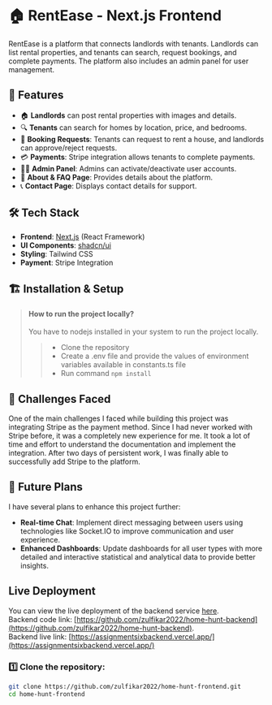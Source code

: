 # 🏠 RentEase - Next.js Frontend

RentEase is a platform that connects landlords with tenants. Landlords can list rental properties, and tenants can search, request bookings, and complete payments. The platform also includes an admin panel for user management.

## 🚀 Features

- 🏠 **Landlords** can post rental properties with images and details.
- 🔍 **Tenants** can search for homes by location, price, and bedrooms.
- 📩 **Booking Requests**: Tenants can request to rent a house, and landlords can approve/reject requests.
- 💳 **Payments**: Stripe integration allows tenants to complete payments.
- 👨‍💼 **Admin Panel**: Admins can activate/deactivate user accounts.
- 📄 **About & FAQ Page**: Provides details about the platform.
- 📞 **Contact Page**: Displays contact details for support.

## 🛠️ Tech Stack

- **Frontend**: [Next.js](https://nextjs.org/) (React Framework)
- **UI Components**: [shadcn/ui](https://ui.shadcn.com/)
- **Styling**: Tailwind CSS
- **Payment**: Stripe Integration

## 🏗️ Installation & Setup

> #### How to run the project locally?
>
> You have to nodejs installed in your system to run the project locally.
>
> > - Clone the repository
> > - Create a .env file and provide the values of environment variables available in constants.ts file
> > - Run command `npm install`

## 🤔 Challenges Faced

One of the main challenges I faced while building this project was integrating Stripe as the payment method. Since I had never worked with Stripe before, it was a completely new experience for me. It took a lot of time and effort to understand the documentation and implement the integration. After two days of persistent work, I was finally able to successfully add Stripe to the platform.

## 🔮 Future Plans

I have several plans to enhance this project further:

- **Real-time Chat**: Implement direct messaging between users using technologies like Socket.IO to improve communication and user experience.
- **Enhanced Dashboards**: Update dashboards for all user types with more detailed and interactive statistical and analytical data to provide better insights.

## Live Deployment

You can view the live deployment of the backend service [here](https://home-hunt-frontend.vercel.app/). <br/>
Backend code link: [https://github.com/zulfikar2022/home-hunt-backend](https://github.com/zulfikar2022/home-hunt-backend). <br/>
Backend live link: [https://assignmentsixbackend.vercel.app/](https://assignmentsixbackend.vercel.app/) <br/>

### 1️⃣ Clone the repository:

```sh
git clone https://github.com/zulfikar2022/home-hunt-frontend.git
cd home-hunt-frontend
```
